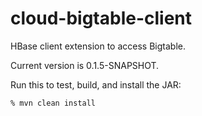 cloud-bigtable-client
=====================

HBase client extension to access Bigtable.

Current version is 0.1.5-SNAPSHOT.

Run this to test, build, and install the JAR:

    % mvn clean install
